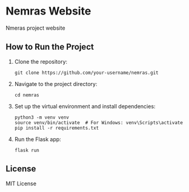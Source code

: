 # Nemras Website

Nmeras project website

## How to Run the Project

1. Clone the repository:
    ```
    git clone https://github.com/your-username/nemras.git
    ```

2. Navigate to the project directory:
    ```
    cd nemras
    ```

3. Set up the virtual environment and install dependencies:
    ```
    python3 -m venv venv
    source venv/bin/activate  # For Windows: venv\Scripts\activate
    pip install -r requirements.txt
    ```

4. Run the Flask app:
    ```
    flask run
    ```

## License
MIT License